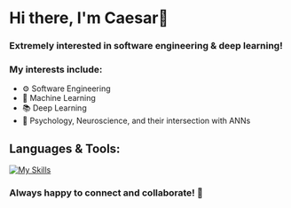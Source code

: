 # Hi there, I'm Caesar👋

### Extremely interested in software engineering & deep learning!

### My interests include:
* ⚙️ Software Engineering
* 🤖 Machine Learning
* 📚 Deep Learning
* 🧠 Psychology, Neuroscience, and their intersection with ANNs

## Languages & Tools:
[![My Skills](https://skills.thijs.gg/icons?i=python,pytorch,r,html,css,js,ts,bootstrap,tailwind,react,angular,nodejs,express,firebase,mongodb,java)](https://skills.thijs.gg)

### Always happy to connect and collaborate! 🤝
